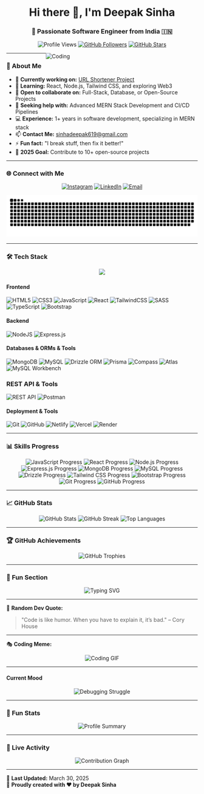 <!-- Heading -->
<h1 align="center">Hi there 👋, I'm Deepak Sinha</h1>
<h3 align="center">🚀 Passionate Software Engineer from India 🇮🇳</h3>

<p align="center">
  <img src="https://komarev.com/ghpvc/?username=deepak619s&label=Profile%20views&color=0e75b6&style=flat" alt="Profile Views" />
  <a href="https://github.com/deepak619s"><img src="https://img.shields.io/github/followers/deepak619s?label=Follow&style=social" alt="GitHub Followers" /></a>
  <a href="https://github.com/deepak619s?tab=stars"><img src="https://img.shields.io/github/stars/deepak619s?label=Stars&style=social" alt="GitHub Stars" /></a>
</p>

<img align="right" alt="Coding" width="400" src="https://cdn.dribbble.com/users/1162077/screenshots/3848914/media/320984a9ca58b3c73274c9259ecf6de8.gif">

---

### 🌟 About Me
- 🔭 **Currently working on:** [URL Shortener Project](https://github.com/deepak619s/express-drizzle-authentication-url-shortener-registration-login-page)
- 🌱 **Learning:** React, Node.js, Tailwind CSS, and exploring Web3
- 👯 **Open to collaborate on:** Full-Stack, Database, or Open-Source Projects
- 🤝 **Seeking help with:** Advanced MERN Stack Development and CI/CD Pipelines
- 💻 **Experience:** 1+ years in software development, specializing in MERN stack
- 📫 **Contact Me:** sinhadeepak619@gmail.com
- ⚡ **Fun fact:** "I break stuff, then fix it better!"
- 🎯 **2025 Goal:** Contribute to 10+ open-source projects

---

### 🌐 Connect with Me
<p align="center">
  <a href="https://instagram.com/sinhadeepak619"><img src="https://img.shields.io/badge/Instagram-%23E4405F.svg?logo=Instagram&logoColor=white" alt="Instagram"></a>
  <a href="https://www.linkedin.com/in/deepak-sinha-/"><img src="https://img.shields.io/badge/LinkedIn-%230077B5.svg?logo=linkedin&logoColor=white" alt="LinkedIn"></a>
  <a href="mailto:sinhadeepak619@gmail.com"><img src="https://img.shields.io/badge/Email-D14836?logo=gmail&logoColor=white" alt="Email"></a>
</p>

<!-- Animated Snake Contribution -->
<div align="center">
  <img src="https://github.com/Platane/snk/raw/output/github-contribution-grid-snake.svg" alt="Snake Animation" />
</div>

---

### 🛠️ Tech Stack
<p align="center">
  <img src="https://skillicons.dev/icons?i=html,css,js,ts,react,nodejs,express,mongodb,mysql,prisma,tailwind,bootstrap,sass,git,github,postman,vercel,netlify,vite,redux" />
</p>

#### Frontend
![HTML5](https://img.shields.io/badge/html5-%23E34F26.svg?style=for-the-badge&logo=html5&logoColor=white) ![CSS3](https://img.shields.io/badge/css3-%231572B6.svg?style=for-the-badge&logo=css3&logoColor=white) ![JavaScript](https://img.shields.io/badge/javascript-%23323330.svg?style=for-the-badge&logo=javascript&logoColor=%23F7DF1E) ![React](https://img.shields.io/badge/react-%2320232a.svg?style=for-the-badge&logo=react&logoColor=%2361DAFB) ![TailwindCSS](https://img.shields.io/badge/tailwindcss-%2338B2AC.svg?style=for-the-badge&logo=tailwind-css&logoColor=white) ![SASS](https://img.shields.io/badge/SASS-hotpink.svg?style=for-the-badge&logo=SASS&logoColor=white) ![TypeScript](https://img.shields.io/badge/typescript-%23007ACC.svg?style=for-the-badge&logo=typescript&logoColor=white) ![Bootstrap](https://img.shields.io/badge/bootstrap-%23563D7C.svg?style=for-the-badge&logo=bootstrap&logoColor=white) 

#### Backend
![NodeJS](https://img.shields.io/badge/node.js-6DA55F?style=for-the-badge&logo=node.js&logoColor=white) ![Express.js](https://img.shields.io/badge/express.js-%23404d59.svg?style=for-the-badge&logo=express&logoColor=%2361DAFB)

#### Databases & ORMs & Tools
![MongoDB](https://img.shields.io/badge/MongoDB-%234ea94b.svg?style=for-the-badge&logo=mongodb&logoColor=white) ![MySQL](https://img.shields.io/badge/mysql-4479A1.svg?style=for-the-badge&logo=mysql&logoColor=white) ![Drizzle ORM](https://img.shields.io/badge/Drizzle-3B82F6?style=for-the-badge&logoColor=white) ![Prisma](https://img.shields.io/badge/Prisma-3982CE?style=for-the-badge&logo=Prisma&logoColor=white) ![Compass](https://img.shields.io/badge/Compass-%23F50057.svg?style=for-the-badge&logo=compass&logoColor=white) ![Atlas](https://img.shields.io/badge/Atlas-%2300A3E0.svg?style=for-the-badge&logo=mongodb&logoColor=white) ![MySQL Workbench](https://img.shields.io/badge/MySQL%20Workbench-%234479A1.svg?style=for-the-badge&logo=mysql&logoColor=white)

### REST API & Tools
![REST API](https://img.shields.io/badge/REST-API-%2300D09C.svg?style=for-the-badge&logo=rest&logoColor=white) ![Postman](https://img.shields.io/badge/Postman-FF6C37?style=for-the-badge&logo=postman&logoColor=white)

#### Deployment & Tools 
![Git](https://img.shields.io/badge/git-%23F05033.svg?style=for-the-badge&logo=git&logoColor=white) ![GitHub](https://img.shields.io/badge/github-%23121011.svg?style=for-the-badge&logo=github&logoColor=white) ![Netlify](https://img.shields.io/badge/Netlify-00C7B7?style=for-the-badge&logo=netlify&logoColor=white) ![Vercel](https://img.shields.io/badge/Vercel-000000?style=for-the-badge&logo=vercel&logoColor=white) ![Render](https://img.shields.io/badge/Render-46E3B7?style=for-the-badge&logo=render&logoColor=white)  

---

### 📊 Skills Progress
<p align="center">
  <img src="https://img.shields.io/badge/JavaScript-90%25-%23F7DF1E?logo=javascript&style=for-the-badge" alt="JavaScript Progress" />
  <img src="https://img.shields.io/badge/React-85%25-%2361DAFB?logo=react&style=for-the-badge" alt="React Progress" />
  <img src="https://img.shields.io/badge/Node.js-75%25-%233C873A?logo=node.js&style=for-the-badge" alt="Node.js Progress" />
  <img src="https://img.shields.io/badge/Express.js-75%25-%23000000?logo=express&style=for-the-badge" alt="Express.js Progress" />
  <img src="https://img.shields.io/badge/MongoDB-70%25-%234EA94B?logo=mongodb&style=for-the-badge" alt="MongoDB Progress" />
  <img src="https://img.shields.io/badge/MySQL-75%25-%234479A1?logo=mysql&style=for-the-badge" alt="MySQL Progress" />
  <img src="https://img.shields.io/badge/Drizzle-50%25-%232D3748?logo=drizzle&style=for-the-badge" alt="Drizzle Progress" />
  <img src="https://img.shields.io/badge/TailwindCSS-60%25-%2306B6D4?logo=tailwindcss&style=for-the-badge" alt="Tailwind CSS Progress" />
  <img src="https://img.shields.io/badge/Bootstrap-65%25-%237952B3?logo=bootstrap&style=for-the-badge" alt="Bootstrap Progress" />
  <img src="https://img.shields.io/badge/Git-80%25-%23F05033?logo=git&style=for-the-badge" alt="Git Progress" />
  <img src="https://img.shields.io/badge/GitHub-75%25-%23121011?logo=github&style=for-the-badge" alt="GitHub Progress" />
</p>

---

### 📈 GitHub Stats
<p align="center">
  <img src="https://github-readme-stats.vercel.app/api?username=deepak619s&show_icons=true&theme=dracula" alt="GitHub Stats" />
  <img src="https://streak-stats.demolab.com/?user=deepak619s&theme=dracula" alt="GitHub Streak" />
  <img src="https://github-readme-stats.vercel.app/api/top-langs/?username=deepak619s&layout=compact&theme=dracula" alt="Top Languages" />
</p>

---

### 🏆 GitHub Achievements
<p align="center">
  <img src="https://github-profile-trophy.vercel.app/?username=deepak619s&theme=dracula&margin-w=15" alt="GitHub Trophies" />
</p>

---

### 🎨 Fun Section
<p align="center">
  <img src="https://readme-typing-svg.herokuapp.com?font=Fira+Code&size=20&duration=4000&pause=1000&color=00C4CC&center=true&vCenter=true&width=435&lines=Code+is+poetry;Turning+ideas+into+reality;Building+the+future" alt="Typing SVG" />
</p>

---

📜 **Random Dev Quote:**  
> "Code is like humor. When you have to explain it, it’s bad." – Cory House

---

🎭 **Coding Meme:**  
<p align="center">
  <img src="https://media.giphy.com/media/LmNwrBhejkK9EFP504/giphy.gif" width="300" alt="Coding GIF">
</p>

---

#### Current Mood
<p align="center">
  <img src="https://media.giphy.com/media/l0HlRnAWXxn0MhKLK/giphy.gif" alt="Debugging Struggle" width="250" />
</p>

---

### 🌟 Fun Stats
<p align="center">
  <img src="https://github-profile-summary-cards.vercel.app/api/cards/profile-details?username=deepak619s&theme=dracula" alt="Profile Summary" />
</p>

---

### 📡 Live Activity
<p align="center">
  <img src="https://github-readme-activity-graph.vercel.app/graph?username=deepak619s&theme=dracula" alt="Contribution Graph" />
</p>

---

📅 **Last Updated:** March 30, 2025  
🚀 **Proudly created with ❤️ by Deepak Sinha**
